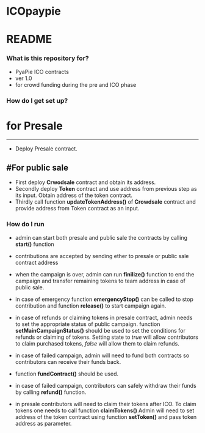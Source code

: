 # ICOpaypie

# README #



### What is this repository for? 

* PyaPie ICO contracts
* ver 1.0
* for crowd funding during the pre and ICO phase


### How do I get set up? 

# for Presale
----------------
* Deploy Presale contract. 

#For public sale
----------------

* First deploy **Crwodsale** contract and obtain its address.  
* Secondly deploy **Token** contract and use address from previous step as its input. Obtain address of the token contract.  
* Thirdly call function **updateTokenAddress()** of **Crowdsale** contract and provide address from Token contract as an input.


### How do I run

* admin can start both presale and public sale the contracts by calling **start()** function
* contributions are accepted by sending ether to presale or public sale contract address
* when the campaign is over, admin can run **finilize()** function to end the campaign and transfer remaining tokens to team address in case of public sale. 
* in case of emergency function **emergencyStop()** can be called to stop contribution and function **release()** to start campaign again. 
* in case of refunds or claiming tokens in presale contract, admin needs to set the appropriate status of public campaign.
 function **setMainCampaignStatus()** should be used to set the conditions for refunds or claiming of tokens. 
 Setting state to *true* will allow contributors to claim purchased tokens, *false* will allow them to claim refunds. 
* in case of failed campaign, admin will need to fund both contracts so contributors can receive their funds back.
* function **fundContract()** should be used. 

* in case of failed campaign, contributors can safely withdraw their funds by calling **refund()** function. 
* in presale contributors will need to claim their tokens after ICO. To claim tokens one needs to call function **claimTokens()**
Admin will need to set address of the token contract using function **setToken()** and pass token address as parameter. 

